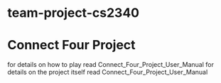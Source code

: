 # team-project-cs2340
# Connect Four Project

for details on how to play read Connect_Four_Project_User_Manual
for details on the project itself read Connect_Four_Project_User_Manual
